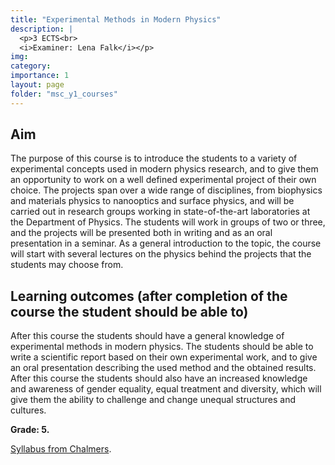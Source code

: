 ```yaml
---
title: "Experimental Methods in Modern Physics"
description: |
  <p>3 ECTS<br>
  <i>Examiner: Lena Falk</i></p>
img:
category:
importance: 1
layout: page
folder: "msc_y1_courses"
---
```


## Aim

The purpose of this course is to introduce the students to a variety of experimental concepts used in modern physics research, and to give them an opportunity to work on a well defined experimental project of their own choice. The projects span over a wide range of disciplines, from biophysics and materials physics to nanooptics and surface physics, and will be carried out in research groups working in state-of-the-art laboratories at the Department of Physics. The students will work in groups of two or three, and the projects will be presented both in writing and as an oral presentation in a seminar. As a general introduction to the topic, the course will start with several lectures on the physics behind the projects that the students may choose from.

## Learning outcomes (after completion of the course the student should be able to)

After this course the students should have a general knowledge of experimental methods in modern physics. The students should be able to write a scientific report based on their own experimental work, and to give an oral presentation describing the used method and the obtained results. After this course the students should also have an increased knowledge and awareness of gender equality, equal treatment and diversity, which will give them the ability to challenge and change unequal structures and cultures.

**Grade: 5.**

[Syllabus from Chalmers](https://www.chalmers.se/en/education/your-studies/find-course-and-programme-syllabi/course-syllabus/TIF295/?acYear=2024%2F2025).
